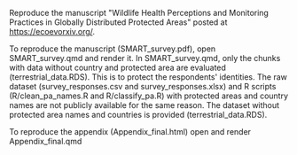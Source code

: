Reproduce the manuscript "Wildlife Health Perceptions and Monitoring Practices in Globally Distributed Protected Areas" posted at https://ecoevorxiv.org/. 

To reproduce the manuscript (SMART_survey.pdf), open SMART_survey.qmd and render it. In SMART_survey.qmd, only the chunks with data without country and protected area are evaluated (terrestrial_data.RDS). This is to protect the respondents' identities. 
The raw dataset (survey_responses.csv and survey_responses.xlsx) and R scripts (R/clean_pa_names.R and R/classify_pa.R) with protected areas and country names are not publicly available for the same reason.
The dataset without protected area names and countries is provided (terrestrial_data.RDS). 

To reproduce the appendix (Appendix_final.html) open and render Appendix_final.qmd
